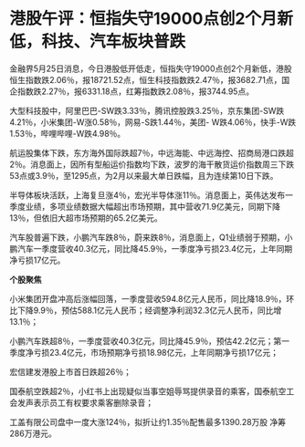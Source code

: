 # 港股午评：恒指失守19000点创2个月新低，科技、汽车板块普跌

金融界5月25日消息，今日港股低开低走，恒指失守19000点创2个月新低，港股恒生指数跌2.06％，报18721.52点，恒生科技指数跌2.47％，报3682.71点，国企指数跌2.27％，报6331.18点，红筹指数跌2.08％，报3744.95点。

大型科技股中，阿里巴巴-SW跌3.33％，腾讯控股跌3.25％，京东集团-SW跌4.21％，小米集团-W涨0.58％，网易-S跌1.44％，美团-
W跌4.06％，快手-W跌1.53％，哔哩哔哩-W跌4.98％。

航运股集体下跌，东方海外国际跌超7％，中远海能、中远海控、招商局港口跌超2％。消息面上，因所有型船运价指数均下跌，波罗的海干散货运价指数周三下跌53点或3.9％，至1295点，为2月以来最大单日跌幅，且为连续第10日下跌。

半导体板块活跃，上海复旦涨4％，宏光半导体涨11％。消息面上，英伟达发布一季度业绩，多项业绩数据大幅超出市场预期，其中营收71.9亿美元，同期下降13％，但依旧大超市场预期的65.2亿美元。

汽车股普遍下跌，小鹏汽车跌8％，蔚来跌8％，消息面上，Q1业绩弱于预期，小鹏汽车一季度营收40.3亿元，同比降45.9％，一季度净亏损23.4亿元，上年同期净亏损17亿元。

**个股聚焦**

小米集团开盘冲高后涨幅回落，一季度营收594.8亿元人民币，同比降18.9％，环比下降9.9％，预估588.1亿元人民币；经调整净利润32.3亿元人民币，同比增13.1％；

小鹏汽车跌超8％，一季度营收40.3亿元，同比降45.9％，预估42.2亿元；第一季度净亏损23.4亿元，市场预期净亏损18.98亿元，上年同期净亏损17亿元；

宏信建发港股上市首日跌超26％；

国泰航空跌超2％，小红书上出现疑似当事空姐辱骂提供录音的乘客，国泰航空工会发声表示员工有权要求乘客删除录音；

工盖有限公司盘中一度大涨124％，拟折让约1.35％配售最多1390.28万股 净筹286万港元。

